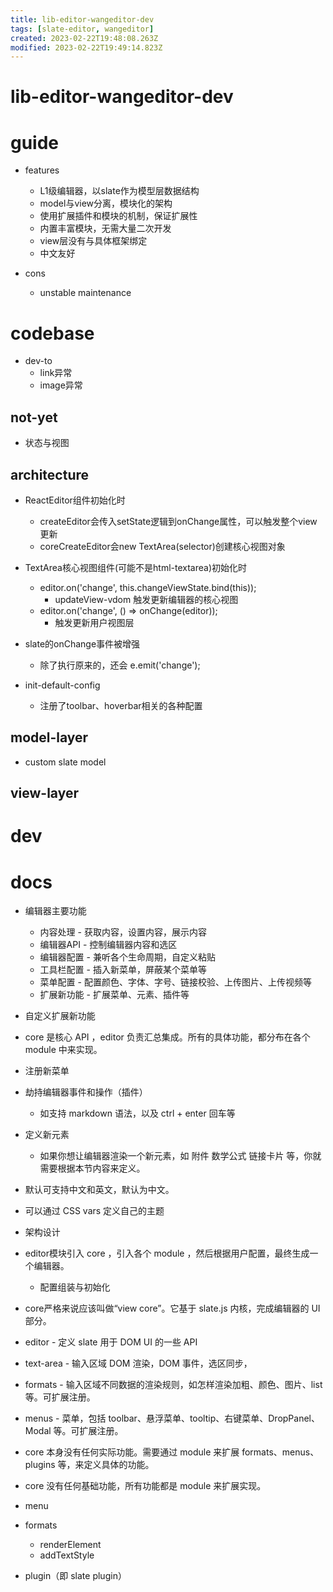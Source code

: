 ```yaml
---
title: lib-editor-wangeditor-dev
tags: [slate-editor, wangeditor]
created: 2023-02-22T19:48:08.263Z
modified: 2023-02-22T19:49:14.823Z
---
```


# lib-editor-wangeditor-dev

# guide

- features
  - L1级编辑器，以slate作为模型层数据结构
  - model与view分离，模块化的架构
  - 使用扩展插件和模块的机制，保证扩展性
  - 内置丰富模块，无需大量二次开发
  - view层没有与具体框架绑定
  - 中文友好

- cons
  - unstable maintenance
# codebase
- dev-to
  - link异常
  - image异常

## not-yet

- 状态与视图

## architecture

- ReactEditor组件初始化时
  - createEditor会传入setState逻辑到onChange属性，可以触发整个view更新
  - coreCreateEditor会new TextArea(selector)创建核心视图对象

- TextArea核心视图组件(可能不是html-textarea)初始化时
  - editor.on('change', this.changeViewState.bind(this)); 
    - updateView-vdom 触发更新编辑器的核心视图
  - editor.on('change', () => onChange(editor)); 
    - 触发更新用户视图层

- slate的onChange事件被增强
  - 除了执行原来的，还会 e.emit('change'); 

- init-default-config
  - 注册了toolbar、hoverbar相关的各种配置

## model-layer

- custom slate model

## view-layer

# dev

# docs

- 编辑器主要功能
  - 内容处理 - 获取内容，设置内容，展示内容
  - 编辑器API - 控制编辑器内容和选区
  - 编辑器配置 - 兼听各个生命周期，自定义粘贴
  - 工具栏配置 - 插入新菜单，屏蔽某个菜单等
  - 菜单配置 - 配置颜色、字体、字号、链接校验、上传图片、上传视频等
  - 扩展新功能 - 扩展菜单、元素、插件等

- 自定义扩展新功能
- core 是核心 API ，editor 负责汇总集成。所有的具体功能，都分布在各个 module 中来实现。
- 注册新菜单
- 劫持编辑器事件和操作（插件）
  - 如支持 markdown 语法，以及 ctrl + enter 回车等
- 定义新元素
  - 如果你想让编辑器渲染一个新元素，如 附件 数学公式 链接卡片 等，你就需要根据本节内容来定义。

- 默认可支持中文和英文，默认为中文。

- 可以通过 CSS vars 定义自己的主题

- 架构设计

- editor模块引入 core ，引入各个 module ，然后根据用户配置，最终生成一个编辑器。
  - 配置组装与初始化

- core严格来说应该叫做“view core”。它基于 slate.js 内核，完成编辑器的 UI 部分。
- editor - 定义 slate 用于 DOM UI 的一些 API
- text-area - 输入区域 DOM 渲染，DOM 事件，选区同步，
- formats - 输入区域不同数据的渲染规则，如怎样渲染加粗、颜色、图片、list 等。可扩展注册。
- menus - 菜单，包括 toolbar、悬浮菜单、tooltip、右键菜单、DropPanel、Modal 等。可扩展注册。
- core 本身没有任何实际功能。需要通过 module 来扩展 formats、menus、plugins 等，来定义具体的功能。

- core 没有任何基础功能，所有功能都是 module 来扩展实现。
- menu
- formats
  - renderElement
  - addTextStyle
- plugin（即 slate plugin）
